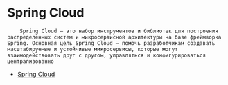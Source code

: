 # Spring Cloud

```plantext
    Spring Cloud — это набор инструментов и библиотек для построения распределенных систем и микросервисной архитектуры на базе фреймворка Spring. Основная цель Spring Cloud — помочь разработчикам создавать масштабируемые и устойчивые микросервисы, которые могут взаимодействовать друг с другом, управляться и конфигурироваться централизованно
```

- [Spring Cloud](#spring-cloud)

